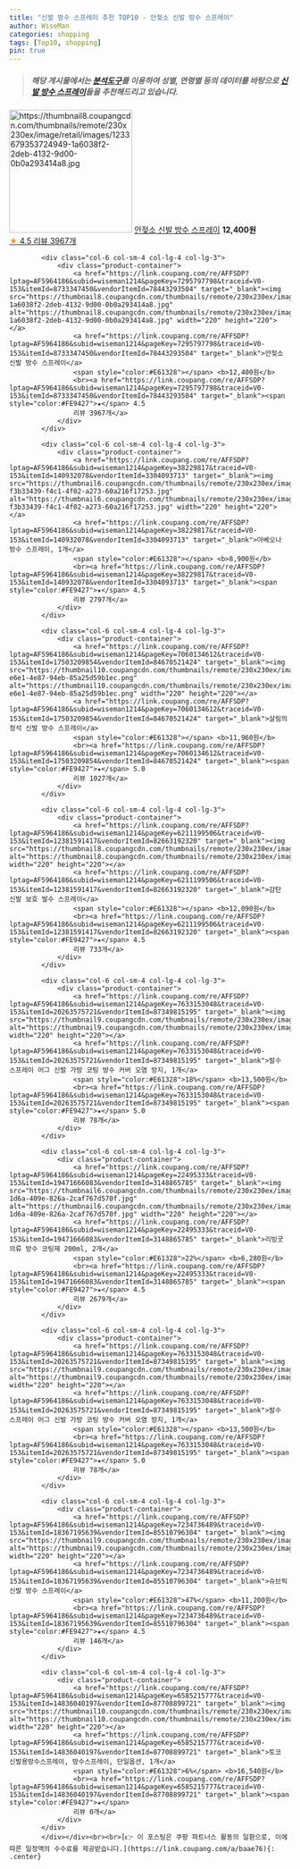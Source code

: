 ```yaml
---
title: "신발 방수 스프레이 추천 TOP10 - 안젖소 신발 방수 스프레이"
author: WiseMan
categories: shopping
tags: [Top10, shopping]
pin: true
---
```


> ##### 해당 게시물에서는 [**분석도구**](https://itemscout.io/)를 이용하여 **성별**, **연령별** 등의 데이터를 바탕으로 [**신발 방수 스프레이**](https://link.coupang.com/a/baae76)들을 추천해드리고 있습니다.
<div class="container"><div class="row">
            <div class="col-6 col-sm-4 col-lg-4 col-lg-3">
                <div class="product-container">
                    <a href="https://link.coupang.com/re/AFFSDP?lptag=AF5964186&subid=wiseman1214&pageKey=7295797798&traceid=V0-153&itemId=8733347450&vendorItemId=78443293504" target="_blank"><img src="https://thumbnail8.coupangcdn.com/thumbnails/remote/230x230ex/image/retail/images/1233679353724949-1a6038f2-2deb-4132-9d00-0b0a293414a8.jpg" alt="https://thumbnail8.coupangcdn.com/thumbnails/remote/230x230ex/image/retail/images/1233679353724949-1a6038f2-2deb-4132-9d00-0b0a293414a8.jpg" width="220" height="220"></a>
                    <a href="https://link.coupang.com/re/AFFSDP?lptag=AF5964186&subid=wiseman1214&pageKey=7295797798&traceid=V0-153&itemId=8733347450&vendorItemId=78443293504" target="_blank">안젖소 신발 방수 스프레이</a>
                    <span style="color:#E61328"></span> <b>12,400원</b>
                    <br><a href="https://link.coupang.com/re/AFFSDP?lptag=AF5964186&subid=wiseman1214&pageKey=7295797798&traceid=V0-153&itemId=8733347450&vendorItemId=78443293504" target="_blank"><span style="color:#FE9427">★</span> 4.5
                    리뷰 3967개</a>
                </div>
            </div>
            
            <div class="col-6 col-sm-4 col-lg-4 col-lg-3">
                <div class="product-container">
                    <a href="https://link.coupang.com/re/AFFSDP?lptag=AF5964186&subid=wiseman1214&pageKey=7295797798&traceid=V0-153&itemId=8733347450&vendorItemId=78443293504" target="_blank"><img src="https://thumbnail8.coupangcdn.com/thumbnails/remote/230x230ex/image/retail/images/1233679353724949-1a6038f2-2deb-4132-9d00-0b0a293414a8.jpg" alt="https://thumbnail8.coupangcdn.com/thumbnails/remote/230x230ex/image/retail/images/1233679353724949-1a6038f2-2deb-4132-9d00-0b0a293414a8.jpg" width="220" height="220"></a>
                    <a href="https://link.coupang.com/re/AFFSDP?lptag=AF5964186&subid=wiseman1214&pageKey=7295797798&traceid=V0-153&itemId=8733347450&vendorItemId=78443293504" target="_blank">안젖소 신발 방수 스프레이</a>
                    <span style="color:#E61328"></span> <b>12,400원</b>
                    <br><a href="https://link.coupang.com/re/AFFSDP?lptag=AF5964186&subid=wiseman1214&pageKey=7295797798&traceid=V0-153&itemId=8733347450&vendorItemId=78443293504" target="_blank"><span style="color:#FE9427">★</span> 4.5
                    리뷰 3967개</a>
                </div>
            </div>
            
            <div class="col-6 col-sm-4 col-lg-4 col-lg-3">
                <div class="product-container">
                    <a href="https://link.coupang.com/re/AFFSDP?lptag=AF5964186&subid=wiseman1214&pageKey=38229817&traceid=V0-153&itemId=140932078&vendorItemId=3304093713" target="_blank"><img src="https://thumbnail6.coupangcdn.com/thumbnails/remote/230x230ex/image/retail/images/256429032648694-f3b33439-f4c1-4f02-a273-60a216f17253.jpg" alt="https://thumbnail6.coupangcdn.com/thumbnails/remote/230x230ex/image/retail/images/256429032648694-f3b33439-f4c1-4f02-a273-60a216f17253.jpg" width="220" height="220"></a>
                    <a href="https://link.coupang.com/re/AFFSDP?lptag=AF5964186&subid=wiseman1214&pageKey=38229817&traceid=V0-153&itemId=140932078&vendorItemId=3304093713" target="_blank">아베오나 방수 스프레이, 1개</a>
                    <span style="color:#E61328"></span> <b>8,900원</b>
                    <br><a href="https://link.coupang.com/re/AFFSDP?lptag=AF5964186&subid=wiseman1214&pageKey=38229817&traceid=V0-153&itemId=140932078&vendorItemId=3304093713" target="_blank"><span style="color:#FE9427">★</span> 4.5
                    리뷰 2797개</a>
                </div>
            </div>
            
            <div class="col-6 col-sm-4 col-lg-4 col-lg-3">
                <div class="product-container">
                    <a href="https://link.coupang.com/re/AFFSDP?lptag=AF5964186&subid=wiseman1214&pageKey=7060134612&traceid=V0-153&itemId=17503209854&vendorItemId=84670521424" target="_blank"><img src="https://thumbnail10.coupangcdn.com/thumbnails/remote/230x230ex/image/retail/images/2023/01/12/10/5/1ff62708-e6e1-4e87-94eb-85a25d59b1ec.png" alt="https://thumbnail10.coupangcdn.com/thumbnails/remote/230x230ex/image/retail/images/2023/01/12/10/5/1ff62708-e6e1-4e87-94eb-85a25d59b1ec.png" width="220" height="220"></a>
                    <a href="https://link.coupang.com/re/AFFSDP?lptag=AF5964186&subid=wiseman1214&pageKey=7060134612&traceid=V0-153&itemId=17503209854&vendorItemId=84670521424" target="_blank">살림의정석 신발 방수 스프레이</a>
                    <span style="color:#E61328"></span> <b>11,960원</b>
                    <br><a href="https://link.coupang.com/re/AFFSDP?lptag=AF5964186&subid=wiseman1214&pageKey=7060134612&traceid=V0-153&itemId=17503209854&vendorItemId=84670521424" target="_blank"><span style="color:#FE9427">★</span> 5.0
                    리뷰 1027개</a>
                </div>
            </div>
            
            <div class="col-6 col-sm-4 col-lg-4 col-lg-3">
                <div class="product-container">
                    <a href="https://link.coupang.com/re/AFFSDP?lptag=AF5964186&subid=wiseman1214&pageKey=6211199506&traceid=V0-153&itemId=12381591417&vendorItemId=82663192320" target="_blank"><img src="https://thumbnail8.coupangcdn.com/thumbnails/remote/230x230ex/image/rs_quotation_api/1g2qly1p/e3c7dac40784459f86e88eb224977a3c.jpg" alt="https://thumbnail8.coupangcdn.com/thumbnails/remote/230x230ex/image/rs_quotation_api/1g2qly1p/e3c7dac40784459f86e88eb224977a3c.jpg" width="220" height="220"></a>
                    <a href="https://link.coupang.com/re/AFFSDP?lptag=AF5964186&subid=wiseman1214&pageKey=6211199506&traceid=V0-153&itemId=12381591417&vendorItemId=82663192320" target="_blank">감탄 신발 보호 발수 스프레이</a>
                    <span style="color:#E61328"></span> <b>12,090원</b>
                    <br><a href="https://link.coupang.com/re/AFFSDP?lptag=AF5964186&subid=wiseman1214&pageKey=6211199506&traceid=V0-153&itemId=12381591417&vendorItemId=82663192320" target="_blank"><span style="color:#FE9427">★</span> 4.5
                    리뷰 733개</a>
                </div>
            </div>
            
            <div class="col-6 col-sm-4 col-lg-4 col-lg-3">
                <div class="product-container">
                    <a href="https://link.coupang.com/re/AFFSDP?lptag=AF5964186&subid=wiseman1214&pageKey=7633153048&traceid=V0-153&itemId=20263575721&vendorItemId=87349815195" target="_blank"><img src="https://thumbnail9.coupangcdn.com/thumbnails/remote/230x230ex/image/vendor_inventory/5128/2c3c73c66600b792d8bc9f02cdf4bf125b2fc64200849a423ac9f0bb288f.jpg" alt="https://thumbnail9.coupangcdn.com/thumbnails/remote/230x230ex/image/vendor_inventory/5128/2c3c73c66600b792d8bc9f02cdf4bf125b2fc64200849a423ac9f0bb288f.jpg" width="220" height="220"></a>
                    <a href="https://link.coupang.com/re/AFFSDP?lptag=AF5964186&subid=wiseman1214&pageKey=7633153048&traceid=V0-153&itemId=20263575721&vendorItemId=87349815195" target="_blank">발수 스프레이 어그 신발 가방 코팅 방수 커버 오염 방지, 1개</a>
                    <span style="color:#E61328">18%</span> <b>13,500원</b>
                    <br><a href="https://link.coupang.com/re/AFFSDP?lptag=AF5964186&subid=wiseman1214&pageKey=7633153048&traceid=V0-153&itemId=20263575721&vendorItemId=87349815195" target="_blank"><span style="color:#FE9427">★</span> 5.0
                    리뷰 78개</a>
                </div>
            </div>
            
            <div class="col-6 col-sm-4 col-lg-4 col-lg-3">
                <div class="product-container">
                    <a href="https://link.coupang.com/re/AFFSDP?lptag=AF5964186&subid=wiseman1214&pageKey=22495333&traceid=V0-153&itemId=19471666083&vendorItemId=3148865785" target="_blank"><img src="https://thumbnail6.coupangcdn.com/thumbnails/remote/230x230ex/image/product/image/vendoritem/2019/04/05/3148865785/b64bebb8-1d6a-409e-826a-2caf767d570f.jpg" alt="https://thumbnail6.coupangcdn.com/thumbnails/remote/230x230ex/image/product/image/vendoritem/2019/04/05/3148865785/b64bebb8-1d6a-409e-826a-2caf767d570f.jpg" width="220" height="220"></a>
                    <a href="https://link.coupang.com/re/AFFSDP?lptag=AF5964186&subid=wiseman1214&pageKey=22495333&traceid=V0-153&itemId=19471666083&vendorItemId=3148865785" target="_blank">리빙굿 의류 방수 코팅제 200ml, 2개</a>
                    <span style="color:#E61328">22%</span> <b>6,280원</b>
                    <br><a href="https://link.coupang.com/re/AFFSDP?lptag=AF5964186&subid=wiseman1214&pageKey=22495333&traceid=V0-153&itemId=19471666083&vendorItemId=3148865785" target="_blank"><span style="color:#FE9427">★</span> 4.5
                    리뷰 2679개</a>
                </div>
            </div>
            
            <div class="col-6 col-sm-4 col-lg-4 col-lg-3">
                <div class="product-container">
                    <a href="https://link.coupang.com/re/AFFSDP?lptag=AF5964186&subid=wiseman1214&pageKey=7633153048&traceid=V0-153&itemId=20263575721&vendorItemId=87349815195" target="_blank"><img src="https://thumbnail9.coupangcdn.com/thumbnails/remote/230x230ex/image/vendor_inventory/5128/2c3c73c66600b792d8bc9f02cdf4bf125b2fc64200849a423ac9f0bb288f.jpg" alt="https://thumbnail9.coupangcdn.com/thumbnails/remote/230x230ex/image/vendor_inventory/5128/2c3c73c66600b792d8bc9f02cdf4bf125b2fc64200849a423ac9f0bb288f.jpg" width="220" height="220"></a>
                    <a href="https://link.coupang.com/re/AFFSDP?lptag=AF5964186&subid=wiseman1214&pageKey=7633153048&traceid=V0-153&itemId=20263575721&vendorItemId=87349815195" target="_blank">발수 스프레이 어그 신발 가방 코팅 방수 커버 오염 방지, 1개</a>
                    <span style="color:#E61328"></span> <b>13,500원</b>
                    <br><a href="https://link.coupang.com/re/AFFSDP?lptag=AF5964186&subid=wiseman1214&pageKey=7633153048&traceid=V0-153&itemId=20263575721&vendorItemId=87349815195" target="_blank"><span style="color:#FE9427">★</span> 5.0
                    리뷰 78개</a>
                </div>
            </div>
            
            <div class="col-6 col-sm-4 col-lg-4 col-lg-3">
                <div class="product-container">
                    <a href="https://link.coupang.com/re/AFFSDP?lptag=AF5964186&subid=wiseman1214&pageKey=7234736489&traceid=V0-153&itemId=18367195639&vendorItemId=85510796304" target="_blank"><img src="https://thumbnail9.coupangcdn.com/thumbnails/remote/230x230ex/image/rs_quotation_api/yv9zozmx/9ee1348f1f88472e8b6d433180e07cf2.jpg" alt="https://thumbnail9.coupangcdn.com/thumbnails/remote/230x230ex/image/rs_quotation_api/yv9zozmx/9ee1348f1f88472e8b6d433180e07cf2.jpg" width="220" height="220"></a>
                    <a href="https://link.coupang.com/re/AFFSDP?lptag=AF5964186&subid=wiseman1214&pageKey=7234736489&traceid=V0-153&itemId=18367195639&vendorItemId=85510796304" target="_blank">슈브릭 신발 방수 스프레이</a>
                    <span style="color:#E61328">47%</span> <b>11,200원</b>
                    <br><a href="https://link.coupang.com/re/AFFSDP?lptag=AF5964186&subid=wiseman1214&pageKey=7234736489&traceid=V0-153&itemId=18367195639&vendorItemId=85510796304" target="_blank"><span style="color:#FE9427">★</span> 4.5
                    리뷰 146개</a>
                </div>
            </div>
            
            <div class="col-6 col-sm-4 col-lg-4 col-lg-3">
                <div class="product-container">
                    <a href="https://link.coupang.com/re/AFFSDP?lptag=AF5964186&subid=wiseman1214&pageKey=6585215777&traceid=V0-153&itemId=14836040197&vendorItemId=87708899721" target="_blank"><img src="https://thumbnail10.coupangcdn.com/thumbnails/remote/230x230ex/image/vendor_inventory/98ef/77c8dbc4bc57df98461f74f41e420ddf6a44d34b5642e1a2be14ce14757f.jpg" alt="https://thumbnail10.coupangcdn.com/thumbnails/remote/230x230ex/image/vendor_inventory/98ef/77c8dbc4bc57df98461f74f41e420ddf6a44d34b5642e1a2be14ce14757f.jpg" width="220" height="220"></a>
                    <a href="https://link.coupang.com/re/AFFSDP?lptag=AF5964186&subid=wiseman1214&pageKey=6585215777&traceid=V0-153&itemId=14836040197&vendorItemId=87708899721" target="_blank">토코 신발용방수스프레이, 방수스프레이, 단일옵션, 1개</a>
                    <span style="color:#E61328">6%</span> <b>16,540원</b>
                    <br><a href="https://link.coupang.com/re/AFFSDP?lptag=AF5964186&subid=wiseman1214&pageKey=6585215777&traceid=V0-153&itemId=14836040197&vendorItemId=87708899721" target="_blank"><span style="color:#FE9427">★</span> 
                    리뷰 0개</a>
                </div>
            </div>
            </div></div><br><br>[👉 이 포스팅은 쿠팡 파트너스 활동의 일환으로, 이에 따른 일정액의 수수료를 제공받습니다.](https://link.coupang.com/a/baae76){: .center}
